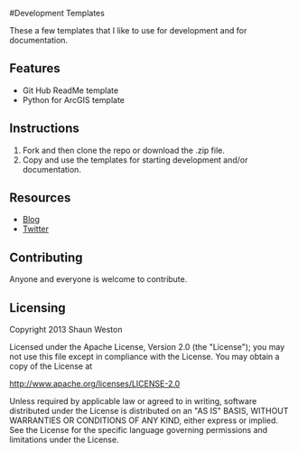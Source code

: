 #Development Templates

These a few templates that I like to use for development and for documentation.


## Features
* Git Hub ReadMe template
* Python for ArcGIS template


## Instructions

1. Fork and then clone the repo or download the .zip file. 
2. Copy and use the templates for starting development and/or documentation.


## Resources

* [Blog](http://westonelli.wordpress.com)
* [Twitter](https://twitter.com/Westonelli)


## Contributing

Anyone and everyone is welcome to contribute. 


## Licensing
Copyright 2013 Shaun Weston

Licensed under the Apache License, Version 2.0 (the "License");
you may not use this file except in compliance with the License.
You may obtain a copy of the License at

   http://www.apache.org/licenses/LICENSE-2.0

Unless required by applicable law or agreed to in writing, software
distributed under the License is distributed on an "AS IS" BASIS,
WITHOUT WARRANTIES OR CONDITIONS OF ANY KIND, either express or implied.
See the License for the specific language governing permissions and
limitations under the License.